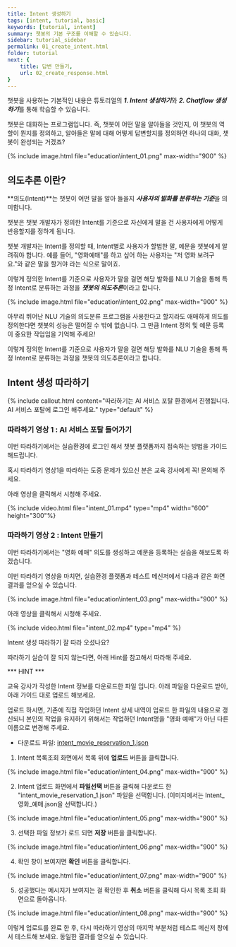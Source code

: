 ```yaml
---
title: Intent 생성하기
tags: [intent, tutorial, basic]
keywords: [tutorial, intent]
summary: 챗봇의 기본 구조를 이해할 수 있습니다.
sidebar: tutorial_sidebar
permalink: 01_create_intent.html
folder: tutorial
next: {
    title: 답변 만들기,
    url: 02_create_response.html
}
---
```


챗봇을 사용하는 기본적인 내용은 튜토리얼의 ***1. Intent 생성하기***와 ***2. Chatflow 생성하기***를 통해 학습할 수 있습니다. 

챗봇은 대화하는 프로그램입니다. 즉, 챗봇이 어떤 말을 알아들을 것인지, 이 챗봇의 역할이 뭔지를 정의하고, 알아들은 말에 대해 어떻게 답변할지를 정의하면 하나의 대화, 챗봇이 완성되는 거겠죠?

{% include image.html file="education\intent_01.png" max-width="900" %}

## 의도추론 이란?
**의도(Intent)**는 챗봇이 어떤 말을 알아 들을지 ***사용자의 발화를 분류하는 기준***을 의미합니다. 

챗봇은 챗봇 개발자가 정의한 Intent를 기준으로 자신에게 말을 건 사용자에게 어떻게 반응할지를 정하게 됩니다.

챗봇 개발자는 Intent를 정의할 때, Intent별로 사용자가 할법한 말, 예문을 챗봇에게 알려줘야 합니다. 예를 들어, "영화예매"를 하고 싶어 하는 사용자는 "저 영화 보려구요."와 같은 말을 할거야 라는 식으로 말이죠.

이렇게 정의한 Intent를 기준으로 사용자가 말을 걸면 해당 발화를 NLU 기술을 통해 특정 Intent로 분류하는 과정을 ***챗봇의 의도추론***이라고 합니다.

{% include image.html file="education\intent_02.png" max-width="900" %}

아무리 뛰어난 NLU 기술의 의도분류 프로그램을 사용한다고 할지라도 애매하게 의도를 정의한다면 챗봇의 성능은 떨어질 수 밖에 없습니다. 그 만큼 Intent 정의 및 예문 등록이 중요한 작업임을 기억해 주세요!


이렇게 정의한 Intent를 기준으로 사용자가 말을 걸면 해당 발화를 NLU 기술을 통해 특정 Intent로 분류하는 과정을 챗봇의 의도추론이라고 합니다.

## Intent 생성 따라하기

{% include callout.html content="따라하기는 AI 서비스 포탈 환경에서 진행됩니다. AI 서비스 포탈에 로그인 해주세요." type="default" %}

### 따라하기 영상 1 : AI 서비스 포탈 들어가기

이번 따라하기에서는 실습환경에 로그인 해서 챗봇 플랫폼까지 접속하는 방법을 가이드 해드립니다. 

혹시 따라하기 영상1을 따라하는 도중 문제가 있으신 분은 교육 강사에게 꼭! 문의해 주세요.

아래 영상을 클릭해서 시청해 주세요. 

{% include video.html file="intent_01.mp4" type="mp4" width="600" height="300"%}

### 따라하기 영상 2 : Intent 만들기

이번 따라하기에서는 "영화 예매" 의도를 생성하고 예문을 등록하는 실습을 해보도록 하겠습니다. 

이번 따라하기 영상을 마치면, 실습환경 플랫폼과 테스트 메신저에서 다음과 같은 화면 결과를 얻으실 수 있습니다. 

{% include image.html file="education\intent_03.png" max-width="900" %}

아래 영상을 클릭해서 시청해 주세요. 

{% include video.html file="intent_02.mp4" type="mp4" %}


Intent 생성 따라하기 잘 따라 오셨나요? 

따라하기 실습이 잘 되지 않는다면, 아래 Hint를 참고해서 따라해 주세요.

*** HINT ***

교육 강사가 작성한 Intent 정보를 다운로드한 파일 입니다. 아래 파일을 다운로드 받아, 아래 가이드 대로 업로드 해보세요.

업로드 하시면, 기존에 직접 작업하던 Intent 상세 내역이 업로드 한 파일의 내용으로 갱신되니 본인의 작업을 유지하기 위해서는 작업하던 Intent명을 "영화 예매"가 아닌 다른 이름으로 변경해 주세요. 

* 다운로드 파일: <a href="images/json/intent_movie_reservation_1.json" download>intent_movie_reservation_1.json</a>

1) Intent 목록조회 화면에서 목록 위에 **업로드** 버튼을 클릭합니다.

{% include image.html file="education\intent_04.png" max-width="900" %}

2) Intent 업로드 화면에서 **파일선택** 버튼을 클릭해 다운로드 한 "intent_movie_reservation_1.json" 파일을 선택합니다. (이미지에서는 Intent_영화_예매.json을 선택합니다.)

{% include image.html file="education\intent_05.png" max-width="900" %}

3) 선택한 파일 정보가 로드 되면 **저장** 버튼을 클릭합니다.

{% include image.html file="education\intent_06.png" max-width="900" %}

4) 확인 창이 보여지면 **확인** 버튼을 클릭합니다.

{% include image.html file="education\intent_07.png" max-width="900" %}

5) 성공했다는 메시지가 보여지는 걸 확인한 후 **취소** 버튼을 클릭해 다시 목록 조회 화면으로 돌아옵니다. 

{% include image.html file="education\intent_08.png" max-width="900" %}

이렇게 업로드를 완료 한 후, 다시 따라하기 영상의 마지막 부분처럼 테스트 메신저 창에서 테스트해 보세요. 동일한 결과를 얻으실 수 있습니다. 
